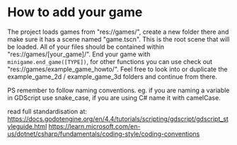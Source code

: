 # How to add your game

The project loads games from "res://games/", create a new folder there and make sure it has a scene named "game.tscn". This is the root scene that will be loaded.
All of your files should be contained within "res://games/[your_game]/".
End your game with `minigame.end_game([TYPE])`, for other functions you can use check out "res://games/example_game_howto/".
Feel free to look into or duplicate the example_game_2d / example_game_3d folders and continue from there.


PS remember to follow naming conventions.
eg. if you are naming a variable in GDScript use snake_case, if you are using C# name it with camelCase.

read full standardisation at:
https://docs.godotengine.org/en/4.4/tutorials/scripting/gdscript/gdscript_styleguide.html
https://learn.microsoft.com/en-us/dotnet/csharp/fundamentals/coding-style/coding-conventions